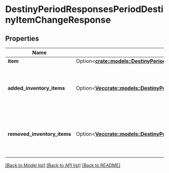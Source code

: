 # DestinyPeriodResponsesPeriodDestinyItemChangeResponse

## Properties

Name | Type | Description | Notes
------------ | ------------- | ------------- | -------------
**item** | Option<[**crate::models::DestinyPeriodResponsesPeriodDestinyItemResponse**](Destiny.Responses.DestinyItemResponse.md)> |  | [optional]
**added_inventory_items** | Option<[**Vec<crate::models::DestinyPeriodEntitiesPeriodItemsPeriodDestinyItemComponent>**](Destiny.Entities.Items.DestinyItemComponent.md)> | Items that appeared in the inventory possibly as a result of an action. | [optional]
**removed_inventory_items** | Option<[**Vec<crate::models::DestinyPeriodEntitiesPeriodItemsPeriodDestinyItemComponent>**](Destiny.Entities.Items.DestinyItemComponent.md)> | Items that disappeared from the inventory possibly as a result of an action. | [optional]

[[Back to Model list]](../README.md#documentation-for-models) [[Back to API list]](../README.md#documentation-for-api-endpoints) [[Back to README]](../README.md)



